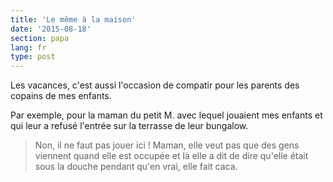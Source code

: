```yaml
---
title: 'Le même à la maison'
date: '2015-08-18'
section: papa
lang: fr
type: post
---
```


Les vacances, c'est aussi l'occasion de compatir pour les parents des copains de mes enfants.

Par exemple, pour la maman du petit M. avec lequel jouaient mes enfants et qui leur a refusé l'entrée sur la terrasse de leur bungalow.

> Non, il ne faut pas jouer ici ! Maman, elle veut pas que des gens viennent quand elle est occupée et là elle a dit de dire qu'elle était sous la douche pendant qu'en vrai, elle fait caca.
